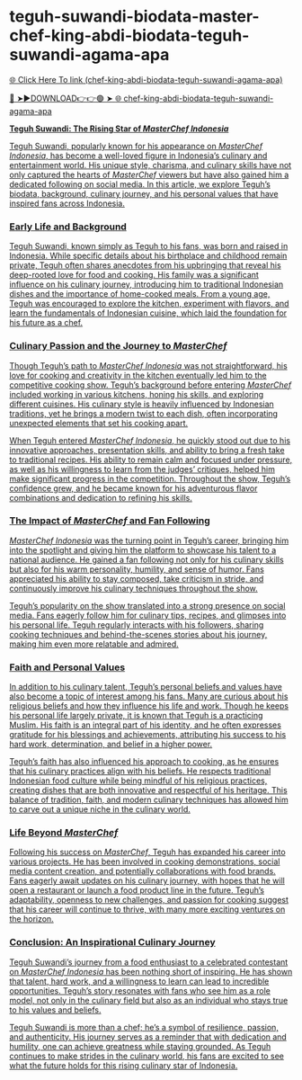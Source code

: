 # teguh-suwandi-biodata-master-chef-king-abdi-biodata-teguh-suwandi-agama-apa

<a href="https://fifa55ballz.com/ghfjhj"> 🌐 Click Here To link (chef-king-abdi-biodata-teguh-suwandi-agama-apa)

🔴 ➤►DOWNLOAD👉👉🟢 ➤  <a href="https://fifa55ballz.com/ghfjhj"> 🌐 chef-king-abdi-biodata-teguh-suwandi-agama-apa

**Teguh Suwandi: The Rising Star of *MasterChef Indonesia***  

Teguh Suwandi, popularly known for his appearance on *MasterChef Indonesia*, has become a well-loved figure in Indonesia’s culinary and entertainment world. His unique style, charisma, and culinary skills have not only captured the hearts of *MasterChef* viewers but have also gained him a dedicated following on social media. In this article, we explore Teguh’s biodata, background, culinary journey, and his personal values that have inspired fans across Indonesia.

### Early Life and Background

Teguh Suwandi, known simply as Teguh to his fans, was born and raised in Indonesia. While specific details about his birthplace and childhood remain private, Teguh often shares anecdotes from his upbringing that reveal his deep-rooted love for food and cooking. His family was a significant influence on his culinary journey, introducing him to traditional Indonesian dishes and the importance of home-cooked meals. From a young age, Teguh was encouraged to explore the kitchen, experiment with flavors, and learn the fundamentals of Indonesian cuisine, which laid the foundation for his future as a chef.

### Culinary Passion and the Journey to *MasterChef*

Though Teguh’s path to *MasterChef Indonesia* was not straightforward, his love for cooking and creativity in the kitchen eventually led him to the competitive cooking show. Teguh’s background before entering *MasterChef* included working in various kitchens, honing his skills, and exploring different cuisines. His culinary style is heavily influenced by Indonesian traditions, yet he brings a modern twist to each dish, often incorporating unexpected elements that set his cooking apart.

When Teguh entered *MasterChef Indonesia*, he quickly stood out due to his innovative approaches, presentation skills, and ability to bring a fresh take to traditional recipes. His ability to remain calm and focused under pressure, as well as his willingness to learn from the judges’ critiques, helped him make significant progress in the competition. Throughout the show, Teguh’s confidence grew, and he became known for his adventurous flavor combinations and dedication to refining his skills.

### The Impact of *MasterChef* and Fan Following

*MasterChef Indonesia* was the turning point in Teguh’s career, bringing him into the spotlight and giving him the platform to showcase his talent to a national audience. He gained a fan following not only for his culinary skills but also for his warm personality, humility, and sense of humor. Fans appreciated his ability to stay composed, take criticism in stride, and continuously improve his culinary techniques throughout the show.

Teguh’s popularity on the show translated into a strong presence on social media. Fans eagerly follow him for culinary tips, recipes, and glimpses into his personal life. Teguh regularly interacts with his followers, sharing cooking techniques and behind-the-scenes stories about his journey, making him even more relatable and admired.

### Faith and Personal Values

In addition to his culinary talent, Teguh’s personal beliefs and values have also become a topic of interest among his fans. Many are curious about his religious beliefs and how they influence his life and work. Though he keeps his personal life largely private, it is known that Teguh is a practicing Muslim. His faith is an integral part of his identity, and he often expresses gratitude for his blessings and achievements, attributing his success to his hard work, determination, and belief in a higher power.

Teguh’s faith has also influenced his approach to cooking, as he ensures that his culinary practices align with his beliefs. He respects traditional Indonesian food culture while being mindful of his religious practices, creating dishes that are both innovative and respectful of his heritage. This balance of tradition, faith, and modern culinary techniques has allowed him to carve out a unique niche in the culinary world.

### Life Beyond *MasterChef*

Following his success on *MasterChef*, Teguh has expanded his career into various projects. He has been involved in cooking demonstrations, social media content creation, and potentially collaborations with food brands. Fans eagerly await updates on his culinary journey, with hopes that he will open a restaurant or launch a food product line in the future. Teguh’s adaptability, openness to new challenges, and passion for cooking suggest that his career will continue to thrive, with many more exciting ventures on the horizon.

### Conclusion: An Inspirational Culinary Journey

Teguh Suwandi’s journey from a food enthusiast to a celebrated contestant on *MasterChef Indonesia* has been nothing short of inspiring. He has shown that talent, hard work, and a willingness to learn can lead to incredible opportunities. Teguh’s story resonates with fans who see him as a role model, not only in the culinary field but also as an individual who stays true to his values and beliefs.

Teguh Suwandi is more than a chef; he’s a symbol of resilience, passion, and authenticity. His journey serves as a reminder that with dedication and humility, one can achieve greatness while staying grounded. As Teguh continues to make strides in the culinary world, his fans are excited to see what the future holds for this rising culinary star of Indonesia.
